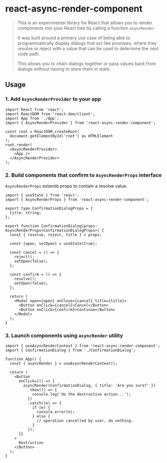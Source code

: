 # react-async-render-component

> This is an experimental library for React that allows you to render components into your React tree by calling a function `asyncRender`.
>
> It was built around a primary use case of being able to programmatically display dialogs that act like promises, where they resolve or reject with a value that can be used to determine the next code path.
>
> This allows you to chain dialogs together or pass values back from dialogs without having to store them in state.
> 
## Usage

### 1. Add `AsyncRenderProvider` to your app

```tsx
import React from 'react';
import ReactDOM from 'react-dom/client';
import App from './App';
import { AsyncRenderProvider } from 'react-async-render-component';

const root = ReactDOM.createRoot(
  document.getElementById('root') as HTMLElement
);
root.render(
  <AsyncRenderProvider>
    <App />
  </AsyncRenderProvider>
);
```

### 2. Build components that confirm to `AsyncRenderProps` interface

`AsyncRenderProps` extends props to contain a resolve value.

```tsx
import { useState } from 'react';
import { AsyncRenderProps } from 'react-async-render-component';

export type ConfirmationDialogProps = {
  title: string;
};

export function ConfirmationDialog(props: AsyncRenderProps<ConfirmationDialogProps>) {
  const { resolve, reject, title } = props;

  const [open, setOpen] = useState(true);

  const cancel = () => {
    reject();
    setOpen(false);
  };

  const confirm = () => {
    resolve();
    setOpen(false);
  };

  return (
    <Modal open={open} onClose={cancel} title={title}>
      <Button onClick={cancel}>Cancel</Button>
      <Button onClick={confirm}>Continue</Button>
    </Modal>
  );
}
```

### 3. Launch components using `asyncRender` utility

```tsx
import { useAsyncRenderContext } from 'react-async-render-component';
import { ConfirmationDialog } from './ConfirmationDialog';

function App() {
  const { asyncRender } = useAsyncRenderContext();

  return (
    <Button
      onClick={() => {
        asyncRender(ConfirmationDialog, { title: 'Are you sure?' })
          .then(() => {
            console.log('do the destructive action...');
          })
          .catch((e) => {
            if (e) {
              console.error(e);
            } else {
              // operation cancelled by user, do nothing.
            }
          });
      }}
    >
      Destruction
    </Button>
  );
}
```
